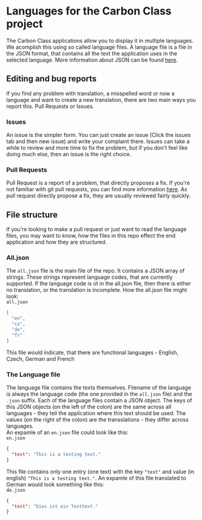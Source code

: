 # Languages for the Carbon Class project
The Carbon Class applications allow you to display it in multiple languages. We acomplish this using so called language files. A language file is a file in the JSON format, that contains all the text the application uses in the selected language. More information about JSON can be found [here](https://www.w3schools.com/whatis/whatis_json.asp).
## Editing and bug reports 
If you find any problem with translation, a misspelled word or now a language and want to create a new translation, there are two main ways you report this. Pull Requests or Issues.
### Issues
An issue is the simpler form. You can just create an issue (Click the issues tab and then new issue) and write your complaint there. Issues can take a while to review and more time to fix the problem, but if you don't feel like doing much else, then an issue is the right choice.
### Pull Requests 
Pull Request is a report of a problem, that directly proposes a fix. If you're not familiar with git pull requests, you can find more information [here](https://docs.github.com/en/github/collaborating-with-issues-and-pull-requests/about-pull-requests). As pull request directly propose a fix, they are usually reviewed fairly quickly. 
## File structure
If you're looking to make a pull request or just want to read the language files, you may want to know, how the files in this repo effect the end application and how they are structured. 
### All.json
The `all.json` file is the main file of the repo. It contains a JSON array of strings. These strings represent language codes, that are currently supported. If the language code is ot in the all.json file, then there is either no translation, or the translation is incomplete.
How the all.json file might look:  
`all.json`  
```json
[
  "en",
  "cs",
  "de",
  "fr"
]
```
This file would indicate, that there are functional languages - English, Czech, German and French 
### The Language file
The language file contains the texts themselves. Filename of the language is always the language code (the one provided in the `all.json` file) and the `.json` suffix. Each of the language files contain a JSON object. The keys of this JSON objects (on the left of the colon) are the same across all languages - they tell the application where this text should be used. The values (on the right of the colon) are the transslations - they differ across languages.  
An expamle of an `en.json` file could look like this:  
`en.json`
```json
{
  "test": "This is a testing text."
}
```
This file contains only one entry (one text) with the key `"test"` and value (in english) `"This is a testing text."`.
An expamle of this file translated to German would look something like this:  
`de.json`  
```json
{
  "test": "Dies ist ein Testtext."
}
```

